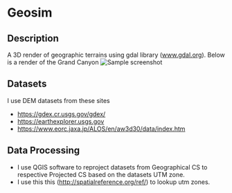 # Geosim
## Description
A 3D render of geographic terrains using gdal library (www.gdal.org). Below is a render of the Grand Canyon
![Sample screenshot](https://github.com/hollan86/geosim/blob/master/grandcanyon1.png)

## Datasets
I use DEM datasets from these sites
- https://gdex.cr.usgs.gov/gdex/
- https://earthexplorer.usgs.gov
- https://www.eorc.jaxa.jp/ALOS/en/aw3d30/data/index.htm

## Data Processing
- I use QGIS software to reproject datasets from Geographical CS to respective Projected CS based on the datasets UTM zone.
- I use this this (http://spatialreference.org/ref/) to lookup utm zones.


